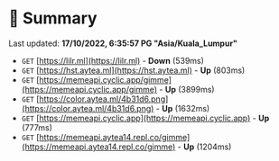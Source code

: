 # 📖 Summary
Last updated: **17/10/2022, 6:35:57 PG "Asia/Kuala_Lumpur"**

- `GET` [https://lilr.ml](https://lilr.ml) - **Down** (539ms)
- `GET` [https://hst.aytea.ml](https://hst.aytea.ml) - **Up** (803ms)
- `GET` [https://memeapi.cyclic.app/gimme](https://memeapi.cyclic.app/gimme) - **Up** (3899ms)
- `GET` [https://color.aytea.ml/4b31d6.png](https://color.aytea.ml/4b31d6.png) - **Up** (1632ms)
- `GET` [https://memeapi.cyclic.app](https://memeapi.cyclic.app) - **Up** (777ms)
- `GET` [https://memeapi.aytea14.repl.co/gimme](https://memeapi.aytea14.repl.co/gimme) - **Up** (1204ms)
